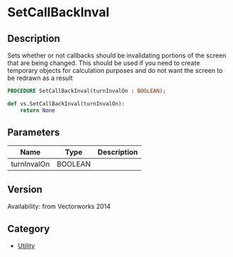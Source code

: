 # SetCallBackInval

## Description
Sets whether or not callbacks should be invalidating portions of the screen that are being changed. This should be used if you need to create temporary objects for calculation purposes and do not want the screen to be redrawn as a result

```pascal
PROCEDURE SetCallBackInval(turnInvalOn : BOOLEAN);
```

```python
def vs.SetCallBackInval(turnInvalOn):
    return None
```

## Parameters
|Name|Type|Description|
|---|---|---|
|turnInvalOn|BOOLEAN|   |

## Version
Availability: from Vectorworks 2014

## Category
* [Utility](../Categories/Utility.md)
